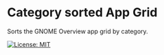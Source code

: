 # Category sorted App Grid

Sorts the GNOME Overview app grid by category.

[![License: MIT](https://img.shields.io/badge/License-MIT-default.svg)](https://opensource.org/licenses/MIT)
